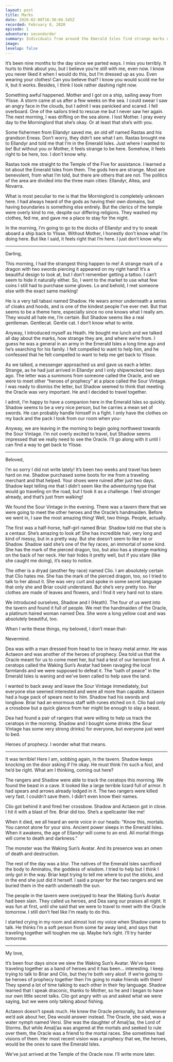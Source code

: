 ```yaml
---
layout: post
title: Marks
date: 2020-02-08T16:30:04.545Z
recorded: February 8, 2020
episode: 1
adventure: secondorder
summary: Individuals from around the Emerald Isles find strange marks on their bodies and receive a summons by a mysterious figure called The Oracle.
image: 
levelup: false
---
```


It’s been nine months to the day since we parted ways. I miss you terribly. It hurts to think about you, but I believe you’re still with me, even now. I know you never liked it when I would do this, but I’m dressed up as you. Even wearing your clothes! Can you believe that? I know you would scold me for it, but it works. Besides, I think I look rather dashing right now.

Something awful happened. Mother and I got on a ship, sailing away from Ylisse. A storm came at us after a few weeks on the sea. I could swear I saw an angry face in the clouds, but I admit I was panicked and scared. I fell overboard. One of the sailors tried to rescue me but I never saw her again. The next morning, I was drifting on the sea alone. I lost Mother. I pray every day to the Morninglord that she’s okay. Or at least that she’s with you.

Some fishermen from Ellandyr saved me, an old elf named Rastas and his grandson Eneas. Don’t worry, they didn’t see what I am. Rastas brought me to Ellandyr and told me that I’m in the Emerald Isles. Just where I wanted to be! But without you or Mother, it feels strange to be here. Somehow, it feels right to be here, too. I don’t know why.

Rastas took me straight to the Temple of the Five for assistance. I learned a lot about the Emerald Isles from them. The gods here are strange. Most are benevolent, from what I’m told, but there are others that are not. The politics of the area are divided into the three main cities: Ellandyr, Altea, and Novarra.

What is most peculiar to me is that the Morninglord is completely unknown here. I had always heard of the gods as having their own domains, but having boundaries is something else entirely. But the clerics of the temple were overly kind to me, despite our differing religions. They washed my clothes, fed me, and gave me a place to stay for the night.

In the morning, I’m going to go to the docks of Ellandyr and try to sneak aboard a ship back to Ylisse. Without Mother, I honestly don’t know what I’m doing here. But like I said, it feels right that I’m here. I just don’t know why.

---

Darling,

This morning, I had the strangest thing happen to me! A strange mark of a dragon with two swords piercing it appeared on my right hand! It’s a beautiful design to look at, but I don’t remember getting a tattoo. I can’t seem to hide it naturally either. So, I went to the market to use what few coins I still had to purchase some gloves. Lo and behold, I met someone else with the exact same marking!

He is a very tall tabaxi named Shadow. He wears armor underneath a series of cloaks and hoods, and is one of the kindest people I’ve ever met. But that seems to be a theme here, especially since no one knows what I really am. They would all hate me, I’m certain. But Shadow seems like a real gentleman. Gentlecat. Gentle cat. I don’t know what to write.

Anyway, I introduced myself as Heath. He bought me lunch and we talked all day about the marks, how strange they are, and where we’re from. I guess he was a general in an army in the Emerald Isles a long time ago and he’s searching for his family. I felt compelled to want to help him, and he confessed that he felt compelled to want to help me get back to Ylisse.

As we talked, a messenger approached us and gave us each a letter. Strange, as he had just arrived in Ellandyr and I only shipwrecked two days ago. The letter was a summons from someone called the Oracle, and we were to meet other “heroes of prophecy” at a place called the Sour Vintage. I was ready to dismiss the letter, but Shadow seemed to think that meeting the Oracle was very important. He and I decided to travel together.

I admit, I’m happy to have a companion here in the Emerald Isles so quickly. Shadow seems to be a very nice person, but he carries a mean set of swords. He can probably handle himself in a fight. I only have the clothes on my back and the pack I took from our room when you-

Anyway, we are leaving in the morning to begin going northwest towards the Sour Vintage. I’m not overly excited to travel, but Shadow seems impressed that we really need to see the Oracle. I’ll go along with it until I can find a way to get back to Ylisse.

---

Beloved,

I’m so sorry I did not write lately! It’s been two weeks and travel has been hard on me. Shadow purchased some boots for me from a traveling merchant and that helped. Your shoes were ruined after just two days. Shadow kept telling me that I didn’t seem like the adventuring type that would go traveling on the road, but I took it as a challenge. I feel stronger already, and that’s just from walking!

We found the Sour Vintage in the evening. There was a tavern there that we were going to meet the other heroes and the Oracle’s handmaiden. Before we went in, I saw the most amazing thing! Well, two things. People, actually.

The first was a half-horse, half-girl named Briar. Shadow told me that she is a centaur. She’s amazing to look at! She has incredible hair, very long and kind of messy, but in a pretty way. But she doesn’t seem to like me or Shadow. Shadow said she’s one of the fey races, an immortal of some kind. She has the mark of the pierced dragon, too, but also has a strange marking on the back of her neck. Her hair hides it pretty well, but if you stare (like she caught me doing), it’s easy to notice.

The other is a dryad (another fey race) named Clio. I am absolutely certain that Clio hates me. She has the mark of the pierced dragon, too, so I tried to talk to her about it. She was very curt and spoke in some secret language that only she and Briar could understand. But she’s very pretty too. Her clothes are made of leaves and flowers, and I find it very hard not to stare.

We introduced ourselves, Shadow and I (Heath). The four of us went into the tavern and found it full of people. We met the handmaiden of the Oracle, a platinum haired woman named Dea. She wore a long yellow coat and was absolutely beautiful, too.

When I write these things, my beloved, I don’t mean that-

Nevermind.

Dea was with a man dressed from head to toe in heavy metal armor. He was Actaeon and was another of the heroes of prophecy. Dea told us that the Oracle meant for us to come meet her, but had a test of our heroism first. A ceratops called the Waking Sun’s Avatar had been ravaging the local farmlands and we were supposed to defeat it. The “oath of peace” in the Emerald Isles is waning and we’ve been called to help save the land.

I wanted to back away and leave the Sour Vintage immediately, but everyone else seemed interested and were all more than capable. Actaeon had a huge pack of spears next to him. Shadow had his swords and longbow. Briar had an enormous staff with runes etched on it. Clio had only a crossbow but a quick glance from her might be enough to slay a beast.

Dea had found a pair of rangers that were willing to help us track the ceratops in the morning. Shadow and I bought some drinks (the Sour Vintage has some very strong drinks) for everyone, but everyone just went to bed.

Heroes of prophecy. I wonder what that means.

---

It was terrible! Here I am, sobbing again, in the tavern. Shadow keeps knocking on the door asking if I’m okay. He must think I’m such a fool, and he’d be right. What am I thinking, coming out here?

The rangers and Shadow were able to track the ceratops this morning. We found the beast in a cave. It looked like a large terrible lizard full of armor. It had spears and arrows already lodged in it. The two rangers were killed very fast. I couldn’t save them. I didn’t even know their names.

Clio got behind it and fired her crossbow. Shadow and Actaeon got in close. I hit it with a blast of fire. Briar did too. She’s a spellcaster like me!

When it died, we all heard an eerie voice in our heads: “Know this, mortals. You cannot atone for your sins. Ancient power sleeps in the Emerald Isles. When it awakens, the age of Ellandyr will come to an end. All mortal things will come to death and darkness.”

The monster was the Waking Sun’s Avatar. And its presence was an omen of death and destruction.

The rest of the day was a blur. The natives of the Emerald Isles sacrificed the body to Aminatou, the goddess of wisdom. I tried to help but I think I only got in the way. Briar kept trying to tell me where to put the sticks, and in the end she just did it herself. I said a prayer for the two rangers and we buried them in the earth underneath the sun.

The people in the tavern were overjoyed to hear the Waking Sun’s Avatar had been slain. They  called us heroes, and Dea sang our praises all night. It was fun at first, until she said that we were to travel to meet with the Oracle tomorrow. I still don’t feel like I’m ready to do this.

I started crying in my room and almost lost my voice when Shadow came to talk. He thinks I’m a soft person from some far away land, and says that traveling together will toughen me up. Maybe he’s right. I’ll try harder tomorrow.

---

My love,

It’s been four days since we slew the Waking Sun’s Avatar. We’ve been traveling together as a band of heroes and it has been... interesting. I keep trying to talk to Briar and Clio, but they’re both very aloof. If we’re going to be heroes of prophecy together then I’m going to make friends with them! They spend a lot of time talking to each other in their fey language. Shadow learned that I speak draconic, thanks to Mother, so he and I began to have our own little secret talks. Clio got angry with us and asked what we were saying, but we were only talking about fishing.

Actaeon doesn’t speak much. He knew the Oracle personally, but whenever we’d ask about her, Dea would answer instead. The Oracle, she said, was a water nymph named Versi. She was the daughter of Amalj’aa, the Lord of Storms. But while Amalj’aa was angered at the mortals and seeked to rule over them, the Oracle was a friend to the mortal races. She sometimes had visions of them. Her most recent vision was a prophecy that we, the heroes, would be the ones to save the Emerald Isles.

We’ve just arrived at the Temple of the Oracle now. I’ll write more later.
